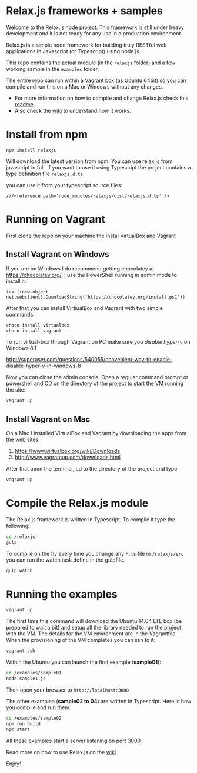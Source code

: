 # Relax.js frameworks + samples

Welcome to the Relax.js node project. This framework is still under heavy development and it is not ready for any use in a production environment.

Relax.js is a simple node framework for building truly RESTful web applications in Javascript (or Typescript) using node.js.

This repo contains the actual module (in the `relaxjs` folder) and a few working sample in the `examples` folder.

The entire repo can run within a Vagrant box (as Ubuntu 64bit) so you can compile and run this on a Mac or
Windows without any changes.

- For more information on how to compile and change Relax.js check this [readme](relaxjs/readme.md).
- Also check the [wiki](https://github.com/micurs/relax.js/wiki) to understand how it works.

# Install from npm

```
npm install relaxjs
```

Will download the latest version from npm.
You can use relax.js from javascript in full. If you want to use it using Typescript the project contains
a type definition file ``relaxjs.d.ts``.

you can use it from your typescript source files:

```
///<reference path='node_modules/relaxjs/dist/relaxjs.d.ts' />
```


# Running on Vagrant

First clone the repo on your machine the instal VirtualBox and Vagrant

## Install Vagrant on Windows

If you are on Windows I do recommend getting chocolatey at https://chocolatey.org/.
I use the PowerShell running in admin mode to install it:

```
iex ((new-object net.webclient).DownloadString('https://chocolatey.org/install.ps1'))
```

After that you can install VirtiualBox and Vagrant with two simple commands:

```bash
choco install virtualbox
choco install vagrant
```

To run virtual-box through Vagrant on PC make sure you *disable hyper-v* on Windows 8.1

http://superuser.com/questions/540055/convenient-way-to-enable-disable-hyper-v-in-windows-8

Now you can close the admin console. Open a regular command prompt or powershell and CD on the directory of the project to start the VM running the site:

```bash
vagrant up
```

## Install Vagrant on Mac

On a Mac I installed VirtualBox and Vagrant by downloading the apps from the web sites:

1. https://www.virtualbox.org/wiki/Downloads
2. http://www.vagrantup.com/downloads.html

After that open the terminal, cd to the directory of the project and type

```bash
vagrant up
```

# Compile the Relax.js module

The Relax.js framework is written in Typescript. To compile it type the following:

```bash
cd /relaxjs
gulp
```

To compile on the fly every time you change any `*.ts` file in `/relaxjs/src` you can run the watch task define in the gulpfile.

```bash
gulp watch
```

# Running the examples

```bash
vagrant up
```

The first time this command will download the Ubuntu 14.04 LTE box (be prepared to wait a bit) and setup all the library needed to run the project with the VM.
The details for the VM environment are in the Vagrantfile. When the provisioning of the VM completes you can ssh to it:

```bash
vagrant ssh
```

Within the Ubuntu you can launch the first example (**sample01**):

```bash
cd /examples/sample01
node sample1.js
```

Then open your browser to `http://localhost:3000`

The other examplea (**sample02 to 04**) are written in Typescript. Here is how you compile and run them:

```bash
cd /examples/sample02
npm run build
npm start
```

All these examples start a server listening on port 3000.

Read more on how to use Relax.js on the [wiki](https://github.com/micurs/relax.js/wiki).

Enjoy!
